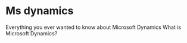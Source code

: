 # Ms dynamics

<BadgeLink colorScheme='yellow' badgeText='Read' href='https://www.nigelfrank.com/insights/everything-you-ever-wanted-to-know-about-dynamics-crm'>Everything you ever wanted to know about Microsoft Dynamics</BadgeLink>
<BadgeLink badgeText='Watch' href='https://www.youtube.com/watch?v=ogfclHWgqgE'>What is Microsoft Dynamics?</BadgeLink>
